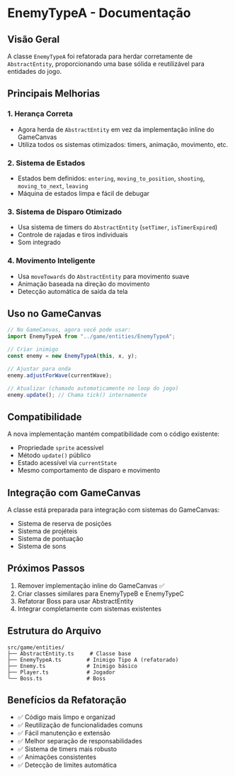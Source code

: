 # EnemyTypeA - Documentação

## Visão Geral
A classe `EnemyTypeA` foi refatorada para herdar corretamente de `AbstractEntity`, proporcionando uma base sólida e reutilizável para entidades do jogo.

## Principais Melhorias

### 1. Herança Correta
- Agora herda de `AbstractEntity` em vez da implementação inline do GameCanvas
- Utiliza todos os sistemas otimizados: timers, animação, movimento, etc.

### 2. Sistema de Estados
- Estados bem definidos: `entering`, `moving_to_position`, `shooting`, `moving_to_next`, `leaving`
- Máquina de estados limpa e fácil de debugar

### 3. Sistema de Disparo Otimizado
- Usa sistema de timers do `AbstractEntity` (`setTimer`, `isTimerExpired`)
- Controle de rajadas e tiros individuais
- Som integrado

### 4. Movimento Inteligente
- Usa `moveTowards` do `AbstractEntity` para movimento suave
- Animação baseada na direção do movimento
- Detecção automática de saída da tela

## Uso no GameCanvas

```typescript
// No GameCanvas, agora você pode usar:
import EnemyTypeA from "../game/entities/EnemyTypeA";

// Criar inimigo
const enemy = new EnemyTypeA(this, x, y);

// Ajustar para onda
enemy.adjustForWave(currentWave);

// Atualizar (chamado automaticamente no loop do jogo)
enemy.update(); // Chama tick() internamente
```

## Compatibilidade
A nova implementação mantém compatibilidade com o código existente:
- Propriedade `sprite` acessível
- Método `update()` público
- Estado acessível via `currentState`
- Mesmo comportamento de disparo e movimento

## Integração com GameCanvas
A classe está preparada para integração com sistemas do GameCanvas:
- Sistema de reserva de posições
- Sistema de projéteis
- Sistema de pontuação
- Sistema de sons

## Próximos Passos
1. Remover implementação inline do GameCanvas ✅
2. Criar classes similares para EnemyTypeB e EnemyTypeC
3. Refatorar Boss para usar AbstractEntity
4. Integrar completamente com sistemas existentes

## Estrutura do Arquivo
```
src/game/entities/
├── AbstractEntity.ts     # Classe base
├── EnemyTypeA.ts        # Inimigo Tipo A (refatorado)
├── Enemy.ts             # Inimigo básico
├── Player.ts            # Jogador
└── Boss.ts              # Boss
```

## Benefícios da Refatoração
- ✅ Código mais limpo e organizad
- ✅ Reutilização de funcionalidades comuns
- ✅ Fácil manutenção e extensão
- ✅ Melhor separação de responsabilidades
- ✅ Sistema de timers mais robusto
- ✅ Animações consistentes
- ✅ Detecção de limites automática

